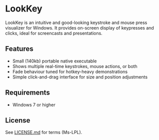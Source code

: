 # LookKey

LookKey is an intuitive and good-looking keystroke and mouse press visualizer for Windows.
It provides on-screen display of keypresses and clicks, ideal for screencasts and presentations.

## Features
* Small (140kb) portable native executable
* Shows multiple real-time keystrokes, mouse actions, or both
* Fade behaviour tuned for hotkey-heavy demonstrations
* Simple click-and-drag interface for size and position adjustments

## Requirements
* Windows 7 or higher

## License
See [LICENSE.md](LICENSE.md) for terms (Ms-LPL).